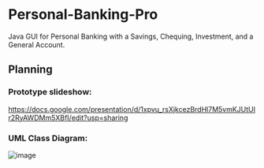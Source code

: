 # Personal-Banking-Pro

Java GUI for Personal Banking with a Savings, Chequing, Investment, and a General Account.

## Planning

### Prototype slideshow:

https://docs.google.com/presentation/d/1xpvu_rsXjkcezBrdHl7M5vmKJUtUIr2RyAWDMm5XBfI/edit?usp=sharing

### UML Class Diagram:

![image](https://user-images.githubusercontent.com/53918934/163078563-464efde5-721e-4f54-8a15-9901bd2ac6dc.png)
